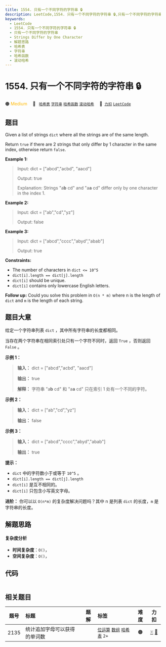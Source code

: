 ```yaml
---
title: 1554. 只有一个不同字符的字符串 🔒
description: LeetCode,1554. 只有一个不同字符的字符串 🔒,只有一个不同字符的字符串,Strings Differ by One Character,解题思路,哈希表,字符串,哈希函数,滚动哈希
keywords:
  - LeetCode
  - 1554. 只有一个不同字符的字符串 🔒
  - 只有一个不同字符的字符串
  - Strings Differ by One Character
  - 解题思路
  - 哈希表
  - 字符串
  - 哈希函数
  - 滚动哈希
---
```


# 1554. 只有一个不同字符的字符串 🔒

🟠 <font color=#ffb800>Medium</font>&emsp; 🔖&ensp; [`哈希表`](/tag/hash-table.md) [`字符串`](/tag/string.md) [`哈希函数`](/tag/hash-function.md) [`滚动哈希`](/tag/rolling-hash.md)&emsp; 🔗&ensp;[`力扣`](https://leetcode.cn/problems/strings-differ-by-one-character) [`LeetCode`](https://leetcode.com/problems/strings-differ-by-one-character)

## 题目

Given a list of strings `dict` where all the strings are of the same length.

Return `true` if there are 2 strings that only differ by 1 character in the
same index, otherwise return `false`.



**Example 1:**

> Input: dict = ["abcd","acbd", "aacd"]
> 
> Output: true
> 
> Explanation: Strings "a**b** cd" and "a**a** cd" differ only by one character in the index 1.

**Example 2:**

> Input: dict = ["ab","cd","yz"]
> 
> Output: false

**Example 3:**

> Input: dict = ["abcd","cccc","abyd","abab"]
> 
> Output: true

**Constraints:**

  * The number of characters in `dict <= 10^5`
  * `dict[i].length == dict[j].length`
  * `dict[i]` should be unique.
  * `dict[i]` contains only lowercase English letters.



**Follow up:** Could you solve this problem in `O(n * m)` where n is the
length of `dict` and `m` is the length of each string.


## 题目大意

给定一个字符串列表 `dict` ，其中所有字符串的长度都相同。

当存在两个字符串在相同索引处只有一个字符不同时，返回 `True` ，否则返回 `False` 。



**示例 1：**

> 
> 
> 
> 
> 
> **输入：** dict = ["abcd","acbd", "aacd"]
> 
> **输出：** true
> 
> **解释：** 字符串 "a**b** cd" 和 "a**a** cd" 只在索引 1 处有一个不同的字符。
> 
> 

**示例 2：**

> 
> 
> 
> 
> 
> **输入：** dict = ["ab","cd","yz"]
> 
> **输出：** false
> 
> 

**示例 3：**

> 
> 
> 
> 
> 
> **输入：** dict = ["abcd","cccc","abyd","abab"]
> 
> **输出：** true
> 
> 



**提示：**

  * `dict` 中的字符数小于或等于 `10^5` 。
  * `dict[i].length == dict[j].length`
  * `dict[i]` 是互不相同的。
  * `dict[i]` 只包含小写英文字母。



**进阶：** 你可以以 `O(n*m)` 的复杂度解决问题吗？其中 n 是列表 `dict` 的长度，`m` 是字符串的长度。


## 解题思路

#### 复杂度分析

- **时间复杂度**：`O()`，
- **空间复杂度**：`O()`，

## 代码

```javascript

```

## 相关题目

<!-- prettier-ignore -->
| 题号 | 标题 | 题解 | 标签 | 难度 | 力扣 |
| :------: | :------ | :------: | :------ | :------: | :------: |
| 2135 | 统计追加字母可以获得的单词数 |  |  [`位运算`](/tag/bit-manipulation.md) [`数组`](/tag/array.md) [`哈希表`](/tag/hash-table.md) `2+` | 🟠 | [🀄️](https://leetcode.cn/problems/count-words-obtained-after-adding-a-letter) [🔗](https://leetcode.com/problems/count-words-obtained-after-adding-a-letter) |